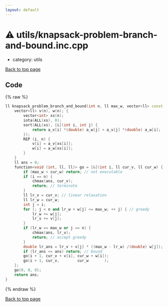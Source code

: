 ```yaml
---
layout: default
---
```


<!-- mathjax config similar to math.stackexchange -->
<script type="text/javascript" async
  src="https://cdnjs.cloudflare.com/ajax/libs/mathjax/2.7.5/MathJax.js?config=TeX-MML-AM_CHTML">
</script>
<script type="text/x-mathjax-config">
  MathJax.Hub.Config({
    TeX: { equationNumbers: { autoNumber: "AMS" }},
    tex2jax: {
      inlineMath: [ ['$','$'] ],
      processEscapes: true
    },
    "HTML-CSS": { matchFontHeight: false },
    displayAlign: "left",
    displayIndent: "2em"
  });
</script>

<script type="text/javascript" src="https://cdnjs.cloudflare.com/ajax/libs/jquery/3.4.1/jquery.min.js"></script>
<script src="https://cdn.jsdelivr.net/npm/jquery-balloon-js@1.1.2/jquery.balloon.min.js" integrity="sha256-ZEYs9VrgAeNuPvs15E39OsyOJaIkXEEt10fzxJ20+2I=" crossorigin="anonymous"></script>
<script type="text/javascript" src="../../assets/js/copy-button.js"></script>
<link rel="stylesheet" href="../../assets/css/copy-button.css" />


# :warning: utils/knapsack-problem-branch-and-bound.inc.cpp
* category: utils


[Back to top page](../../index.html)



## Code
{% raw %}
```cpp
ll knapsack_problem_branch_and_bound(int n, ll max_w, vector<ll> const & a_v, vector<ll> const & a_w) {
    vector<ll> v(n), w(n); {
        vector<int> xs(n);
        iota(ALL(xs), 0);
        sort(ALL(xs), [&](int i, int j) {
            return a_v[i] *(double) a_w[j] > a_v[j] *(double) a_w[i];
        });
        REP (i, n) {
            v[i] = a_v[xs[i]];
            w[i] = a_w[xs[i]];
        }
    }
    ll ans = 0;
    function<void (int, ll, ll)> go = [&](int i, ll cur_v, ll cur_w) {
        if (max_w < cur_w) return; // not executable
        if (i == n) {
            chmax(ans, cur_v);
            return; // terminate
        }
        ll lr_v = cur_v; // linear relaxation
        ll lr_w = cur_w;
        int j = i;
        for (; j < n and lr_w + w[j] <= max_w; ++ j) { // greedy
            lr_w += w[j];
            lr_v += v[j];
        }
        if (lr_w == max_w or j == n) {
            chmax(ans, lr_v);
            return; // accept greedy
        }
        double lr_ans = lr_v + v[j] * ((max_w - lr_w) /(double) w[j]);
        if (lr_ans <= ans) return; // bound
        go(i + 1, cur_v + v[i], cur_w + w[i]);
        go(i + 1, cur_v,        cur_w       );
    };
    go(0, 0, 0);
    return ans;
}

```
{% endraw %}

[Back to top page](../../index.html)


